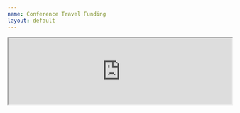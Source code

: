 ```yaml
---
name: Conference Travel Funding
layout: default
---
```


<iframe width="100%" src="https://docs.google.com/document/d/1eM_VpwPoe9tppZcFFuWOiYSqA0SSvHWVmvINHRmGSpw/pub?embedded=true"></iframe>
